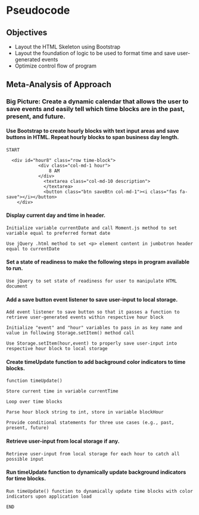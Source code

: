 # Pseudocode

## Objectives

- Layout the HTML Skeleton using Bootstrap
- Layout the foundation of logic to be used to format time and save user-generated events
- Optimize control flow of program

## Meta-Analysis of Approach

### Big Picture: Create a dynamic calendar that allows the user to save events and easily tell which time blocks are in the past, present, and future. 

#### Use Bootstrap to create hourly blocks with text input areas and save buttons in HTML. Repeat hourly blocks to span business day length.
```
START

  <div id="hour8" class="row time-block">
            <div class="col-md-1 hour">
                8 AM
            </div>
              <textarea class="col-md-10 description">
              </textarea>
              <button class="btn saveBtn col-md-1"><i class="fas fa-save"></i></button>
    </div>
```

#### Display current day and time in header. 
```
Initialize variable currentDate and call Moment.js method to set variable equal to preferred format date

Use jQuery .html method to set <p> element content in jumbotron header equal to currentDate 
```

#### Set a state of readiness to make the following steps in program available to run.
```
Use jQuery to set state of readiness for user to manipulate HTML document
```

#### Add a save button event listener to save user-input to local storage.
```
Add event listener to save button so that it passes a function to retrieve user-generated events within respective hour block

Initialize "event" and "hour" variables to pass in as key name and value in following Storage.setItem() method call

Use Storage.setItem(hour,event) to properly save user-input into respective hour block to local storage
```

#### Create timeUpdate function to add background color indicators to time blocks. 
```
function timeUpdate()

Store current time in variable currentTime

Loop over time blocks

Parse hour block string to int, store in variable blockHour

Provide conditional statements for three use cases (e.g., past, present, future)
```
#### Retrieve user-input from local storage if any.
```
Retrieve user-input from local storage for each hour to catch all possible input
```
#### Run timeUpdate function to dynamically update background indicators for time blocks. 
```
Run timeUpdate() function to dynamically update time blocks with color indicators upon application load

END
```